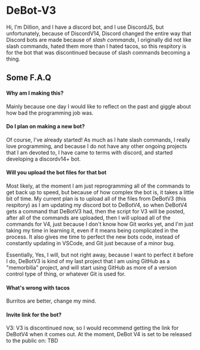 <h1>DeBot-V3</h1>

Hi, I'm Dillion, and I have a discord bot, and I use DiscordJS, but unfortunately, because of DiscordV14, Discord changed the entire way that Discord bots are made because of *slash commands*, I originally did not like slash commands, hated them more than I hated tacos, so this respitory is for the bot that was discontinued because of slash commands becoming a thing.

<h2>Some F.A.Q</h2>
<h4>Why am I making this?</h4>
Mainly because one day I would like to reflect on the past and giggle about how bad the programming job was.

<h4>Do I plan on making a new bot? </h4>
Of course, I've already started! As much as I hate slash commands, I really love programming, and because I do not have any other ongoing projects that I am devoted to, I have came to terms with discord, and started developing a discordv14+ bot.

<h4> Will you upload the bot files for that bot </h4>
Most likely, at the moment I am just reprogramming all of the commands to get back up to speed, but because of how complex the bot is, it takes a little bit of time. My current plan is to upload all of the files from DeBotV3 (this respitory) as I am updating my discord bot to DeBotV4, so when DeBotV4 gets a command that DeBotV3 had, then the script for V3 will be posted, after all of the commands are uploaded, then I will upload all of the commands for V4, just because I don't know how Git works yet, and I'm just taking my time in learning it, even if it means being complicated in the process. It also gives me time to perfect the new bots code, instead of constantly updating in VSCode, and Git just because of a minor bug.

Essentially, Yes, I will, but not right away, because I want to perfect it before I do, DeBotV3 is kind of my last project that I am using GitHub as a "memorbilia" project,
and will start using GitHub as more of a version control type of thing, or whatever Git is used for.

<h4>What's wrong with tacos</h4>
Burritos are better, change my mind.

<h4>Invite link for the bot?</h4>
V3: V3 is discontinued now, so I would recommend getting the link for DeBotV4 when it comes out. At the moment, DeBot V4 is set to be released to the public on: TBD
